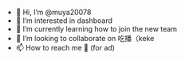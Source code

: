 - 👋 Hi, I’m @muya20078
- 👀 I’m interested in dashboard
- 🌱 I’m currently learning how to join the new team
- 💞️ I’m looking to collaborate on 吃播（keke
- 📫 How to reach me 📕 (for ad)

<!---
muya20078/muya20078 is a ✨ special ✨ repository because its `README.md` (this file) appears on your GitHub profile.
You can click the Preview link to take a look at your changes.
--->
